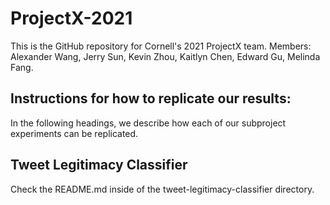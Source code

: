 # ProjectX-2021
This is the GitHub repository for Cornell's 2021 ProjectX team. Members: Alexander Wang, Jerry Sun, Kevin Zhou, Kaitlyn Chen, Edward Gu, Melinda Fang.

## Instructions for how to replicate our results:
In the following headings, we describe how each of our subproject experiments can be replicated.

## Tweet Legitimacy Classifier
Check the README.md inside of the tweet-legitimacy-classifier directory.
